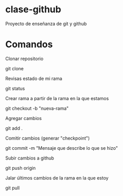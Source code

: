 # clase-github
Proyecto de enseñanza de git y github

# Comandos

Clonar repositorio

git clone <url del repo>
  
Revisas estado de mi rama
  
git status
  
Crear rama a partir de la rama en la que estamos
  
git checkout -b "nueva-rama"

Agregar cambios
  
git add .
  
Comitir cambios (generar "checkpoint")
  
git commit -m "Mensaje que describe lo que se hizo"
  
Subir cambios a github
  
git push origin <rama-de-estos-cambios>
  
Jalar últimos cambios de la rama en la que estoy

git pull
